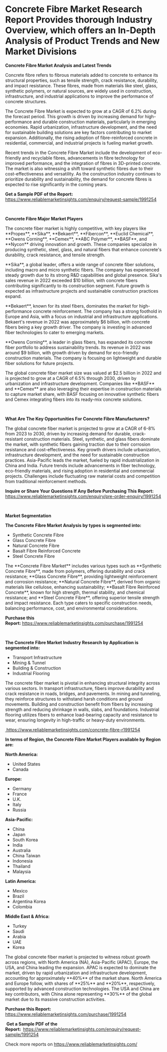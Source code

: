 <p><h1>Concrete Fibre Market Research Report Provides thorough Industry Overview, which offers an In-Depth Analysis of Product Trends and New Market Divisions</h1></p><p><strong>Concrete Fibre Market Analysis and Latest Trends</strong></p>
<p><p>Concrete fibre refers to fibrous materials added to concrete to enhance its structural properties, such as tensile strength, crack resistance, durability, and impact resistance. These fibres, made from materials like steel, glass, synthetic polymers, or natural sources, are widely used in construction, infrastructure, and industrial applications to improve the performance of concrete structures.</p><p>The Concrete Fibre Market is expected to grow at a CAGR of 6.2% during the forecast period. This growth is driven by increasing demand for high-performance and durable construction materials, particularly in emerging economies. Rapid urbanization, infrastructure development, and the need for sustainable building solutions are key factors contributing to market expansion. Additionally, the rising adoption of fibre-reinforced concrete in residential, commercial, and industrial projects is fueling market growth.</p><p>Recent trends in the Concrete Fibre Market include the development of eco-friendly and recyclable fibres, advancements in fibre technology for improved performance, and the integration of fibres in 3D-printed concrete. The market is also witnessing a shift toward synthetic fibres due to their cost-effectiveness and versatility. As the construction industry continues to prioritize durability and sustainability, the demand for concrete fibres is expected to rise significantly in the coming years.</p></p>
<p><strong>Get a Sample PDF of the Report:&nbsp;</strong> <a href="https://www.reliablemarketinsights.com/enquiry/request-sample/1991254?utm_campaign=1166&utm_medium=2&utm_source=Github&utm_content=ia&utm_term=25012025&utm_id=concrete-fibre">https://www.reliablemarketinsights.com/enquiry/request-sample/1991254</a></p>
<p>&nbsp;</p>
<p><strong>Concrete Fibre Major Market Players</strong></p>
<p><p>The concrete fiber market is highly competitive, with key players like **Propex**, **Sika**, **Bekaert**, **Fibercon**, **Euclid Chemical**, **Owens Corning**, **Cemex**, **ABC Polymer**, **BASF**, and **Nycon** driving innovation and growth. These companies specialize in producing synthetic, steel, glass, and natural fibers that enhance concrete's durability, crack resistance, and tensile strength.</p><p>**Sika**, a global leader, offers a wide range of concrete fiber solutions, including macro and micro synthetic fibers. The company has experienced steady growth due to its strong R&D capabilities and global presence. Sika's sales revenue in 2022 exceeded $10 billion, with concrete fibers contributing significantly to its construction segment. Future growth is expected as infrastructure projects and sustainable construction practices expand.</p><p>**Bekaert**, known for its steel fibers, dominates the market for high-performance concrete reinforcement. The company has a strong foothold in Europe and Asia, with a focus on industrial and infrastructure applications. Bekaert's revenue in 2022 was approximately $6 billion, with concrete fibers being a key growth driver. The company is investing in advanced fiber technologies to cater to emerging markets.</p><p>**Owens Corning**, a leader in glass fibers, has expanded its concrete fiber portfolio to address sustainability trends. Its revenue in 2022 was around $9 billion, with growth driven by demand for eco-friendly construction materials. The company is focusing on lightweight and durable fiber solutions for future projects.</p><p>The global concrete fiber market size was valued at $2.5 billion in 2022 and is projected to grow at a CAGR of 6.5% through 2030, driven by urbanization and infrastructure development. Companies like **BASF** and **Cemex** are also leveraging their expertise in construction materials to capture market share, with BASF focusing on innovative synthetic fibers and Cemex integrating fibers into its ready-mix concrete solutions.</p></p>
<p>&nbsp;</p>
<p><strong>What Are The Key Opportunities For Concrete Fibre Manufacturers?</strong></p>
<p><p>The global concrete fiber market is projected to grow at a CAGR of 6-8% from 2023 to 2030, driven by increasing demand for durable, crack-resistant construction materials. Steel, synthetic, and glass fibers dominate the market, with synthetic fibers gaining traction due to their corrosion resistance and cost-effectiveness. Key growth drivers include urbanization, infrastructure development, and the need for sustainable construction practices. Asia-Pacific leads the market, fueled by rapid industrialization in China and India. Future trends include advancements in fiber technology, eco-friendly materials, and rising adoption in residential and commercial projects. Challenges include fluctuating raw material costs and competition from traditional reinforcement methods.</p></p>
<p><strong>Inquire or Share Your Questions If Any Before Purchasing This Report:</strong> <a href="https://www.reliablemarketinsights.com/enquiry/pre-order-enquiry/1991254?utm_campaign=1166&utm_medium=2&utm_source=Github&utm_content=ia&utm_term=25012025&utm_id=concrete-fibre">https://www.reliablemarketinsights.com/enquiry/pre-order-enquiry/1991254</a></p>
<p>&nbsp;</p>
<p><strong>Market Segmentation</strong></p>
<p><strong>The Concrete Fibre Market Analysis by types is segmented into:</strong></p>
<p><ul><li>Synthetic Concrete Fibre</li><li>Glass Concrete Fibre</li><li>Natural Concrete Fibre</li><li>Basalt Fibre Reinforced Concrete</li><li>Steel Concrete Fibre</li></ul></p>
<p><p>The **Concrete Fibre Market** includes various types such as **Synthetic Concrete Fibre**, made from polymers, offering durability and crack resistance; **Glass Concrete Fibre**, providing lightweight reinforcement and corrosion resistance; **Natural Concrete Fibre**, derived from organic materials like cellulose, enhancing sustainability; **Basalt Fibre Reinforced Concrete**, known for high strength, thermal stability, and chemical resistance; and **Steel Concrete Fibre**, offering superior tensile strength and impact resistance. Each type caters to specific construction needs, balancing performance, cost, and environmental considerations.</p></p>
<p><strong>Purchase this Report:&nbsp;</strong><a href="https://www.reliablemarketinsights.com/purchase/1991254?utm_campaign=1166&utm_medium=2&utm_source=Github&utm_content=ia&utm_term=25012025&utm_id=concrete-fibre">https://www.reliablemarketinsights.com/purchase/1991254</a></p>
<p>&nbsp;</p>
<p><strong>The Concrete Fibre Market Industry Research by Application is segmented into:</strong></p>
<p><ul><li>Transport Infrastructure</li><li>Mining & Tunnel</li><li>Building & Construction</li><li>Industrial Flooring</li></ul></p>
<p><p>The concrete fiber market is pivotal in enhancing structural integrity across various sectors. In transport infrastructure, fibers improve durability and crack resistance in roads, bridges, and pavements. In mining and tunneling, they reinforce structures to withstand harsh conditions and ground movements. Building and construction benefit from fibers by increasing strength and reducing shrinkage in walls, slabs, and foundations. Industrial flooring utilizes fibers to enhance load-bearing capacity and resistance to wear, ensuring longevity in high-traffic or heavy-duty environments.</p></p>
<p><a href="https://www.reliablemarketinsights.com/concrete-fibre-r1991254?utm_campaign=1166&utm_medium=2&utm_source=Github&utm_content=ia&utm_term=25012025&utm_id=concrete-fibre">&nbsp;https://www.reliablemarketinsights.com/concrete-fibre-r1991254</a></p>
<p><strong>In terms of Region, the Concrete Fibre Market Players available by Region are:</strong></p>
<p>
    <p> <strong> North America: </strong>
        <ul>
            <li>United States</li>
            <li>Canada</li>
        </ul>
        </p> 
    <p> <strong> Europe: </strong>
        <ul>
            <li>Germany</li>
            <li>France</li>
            <li>U.K.</li>
            <li>Italy</li>
            <li>Russia</li>
        </ul>
        </p> 
    <p> <strong> Asia-Pacific: </strong>
        <ul>
            <li>China</li>
            <li>Japan</li>
            <li>South Korea</li>
            <li>India</li>
            <li>Australia</li>
            <li>China Taiwan</li>
            <li>Indonesia</li>
            <li>Thailand</li>
            <li>Malaysia</li>
        </ul>
        </p> 
    <p> <strong> Latin America: </strong>
        <ul>
            <li>Mexico</li>
            <li>Brazil</li>
            <li>Argentina Korea</li>
            <li>Colombia</li>
        </ul>
        </p> 
    <p> <strong> Middle East & Africa: </strong>
        <ul>
            <li>Turkey</li>
            <li>Saudi</li>
            <li>Arabia</li>
            <li>UAE</li>
            <li>Korea</li>
        </ul>
    </p>
    </p>
<p><p>The global concrete fiber market is projected to witness robust growth across regions, with North America (NA), Asia-Pacific (APAC), Europe, the USA, and China leading the expansion. APAC is expected to dominate the market, driven by rapid urbanization and infrastructure development, accounting for approximately **40%** of the market share. North America and Europe follow, with shares of **25%** and **20%**, respectively, supported by advanced construction technologies. The USA and China are key contributors, with China alone representing **30%** of the global market due to its massive construction activities.</p></p>
<p><strong>Purchase this Report: </strong><a href="https://www.reliablemarketinsights.com/purchase/1991254?utm_campaign=1166&utm_medium=2&utm_source=Github&utm_content=ia&utm_term=25012025&utm_id=concrete-fibre">https://www.reliablemarketinsights.com/purchase/1991254</a></p>
<p>&nbsp;<strong>Get a Sample PDF of the Report:&nbsp;&nbsp;</strong><a href="https://www.reliablemarketinsights.com/enquiry/request-sample/1991254?utm_campaign=1166&utm_medium=2&utm_source=Github&utm_content=ia&utm_term=25012025&utm_id=concrete-fibre">https://www.reliablemarketinsights.com/enquiry/request-sample/1991254</a></p>
<p><strong></strong></p>
<p>Check more reports on <a href="https://www.reliablemarketinsights.com/?utm_campaign=1166&utm_medium=2&utm_source=Github&utm_content=ia&utm_term=25012025&utm_id=concrete-fibre">https://www.reliablemarketinsights.com/</a></p>